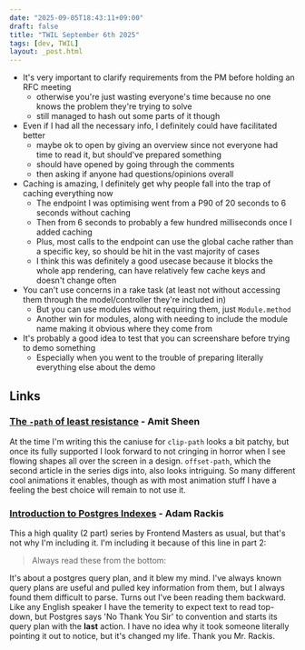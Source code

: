 ```yaml
---
date: "2025-09-05T18:43:11+09:00"
draft: false
title: "TWIL September 6th 2025"
tags: [dev, TWIL]
layout: _post.html
---
```


- It's very important to clarify requirements from the PM before holding an RFC meeting
  - otherwise you're just wasting everyone's time because no one knows the problem they're trying to solve
  - still managed to hash out some parts of it though
- Even if I had all the necessary info, I definitely could have facilitated better
  - maybe ok to open by giving an overview since not everyone had time to read it, but should've prepared something
  - should have opened by going through the comments
  - then asking if anyone had questions/opinions overall
- Caching is amazing, I definitely get why people fall into the trap of caching everything now
  - The endpoint I was optimising went from a P90 of 20 seconds to 6 seconds without caching
  - Then from 6 seconds to probably a few hundred milliseconds once I added caching
  - Plus, most calls to the endpoint can use the global cache rather than a specific key, so should be hit in the vast majority of cases
  - I think this was definitely a good usecase because it blocks the whole app rendering, can have relatively few cache keys and doesn't change often
- You can't use concerns in a rake task (at least not without accessing them through the model/controller they're included in)
  - But you can use modules without requiring them, just `Module.method`
  - Another win for modules, along with needing to include the module name making it obvious where they come from
- It's probably a good idea to test that you can screenshare before trying to demo something
  - Especially when you went to the trouble of preparing literally everything else about the demo

## Links

### [The `-path` of least resistance](https://frontendmasters.com/blog/the-path-of-least-resistance-part-1/) - Amit Sheen

At the time I'm writing this the caniuse for `clip-path` looks a bit patchy, but once its fully supported I look forward to not cringing in horror when I see flowing shapes all over the screen in a design. `offset-path`, which the second article in the series digs into, also looks intriguing. So many different cool animations it enables, though as with most animation stuff I have a feeling the best choice will remain to not use it.

### [Introduction to Postgres Indexes](https://frontendmasters.com/blog/intro-to-postgres-indexes/) - Adam Rackis

This a high quality (2 part) series by Frontend Masters as usual, but that's not why I'm including it. I'm including it because of this line in part 2:

> Always read these from the bottom:

It's about a postgres query plan, and it blew my mind. I've always known query plans are useful and pulled key information from them, but I always found them difficult to parse. Turns out I've been reading them backward. Like any English speaker I have the temerity to expect text to read top-down, but Postgres says 'No Thank You Sir' to convention and starts its query plan with the **last** action. I have no idea why it took someone literally pointing it out to notice, but it's changed my life. Thank you Mr. Rackis.
